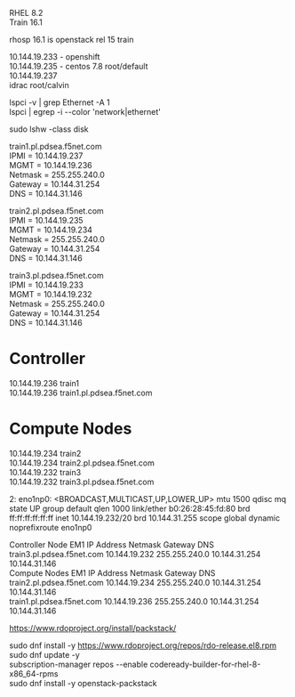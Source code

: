 RHEL 8.2  
Train 16.1  

rhosp 16.1 is openstack rel 15 train   

10.144.19.233 - openshift  
10.144.19.235 - centos 7.8 root/default  
10.144.19.237  
idrac root/calvin  

lspci -v | grep Ethernet -A 1  
lspci | egrep -i --color 'network|ethernet'  

sudo lshw -class disk  

train1.pl.pdsea.f5net.com  
IPMI = 10.144.19.237  
MGMT = 10.144.19.236  
Netmask = 255.255.240.0  
Gateway = 10.144.31.254  
DNS = 10.144.31.146  
  
   
train2.pl.pdsea.f5net.com  
IPMI = 10.144.19.235  
MGMT = 10.144.19.234  
Netmask = 255.255.240.0  
Gateway = 10.144.31.254  
DNS = 10.144.31.146  
 
 
train3.pl.pdsea.f5net.com  
IPMI = 10.144.19.233  
MGMT = 10.144.19.232  
Netmask = 255.255.240.0  
Gateway = 10.144.31.254  
DNS = 10.144.31.146   


# Controller  
10.144.19.236 train1  
10.144.19.236 train1.pl.pdsea.f5net.com  
  
# Compute Nodes  
10.144.19.234 train2  
10.144.19.234 train2.pl.pdsea.f5net.com  
10.144.19.232 train3  
10.144.19.232 train3.pl.pdsea.f5net.com  
  

2: eno1np0: <BROADCAST,MULTICAST,UP,LOWER_UP> mtu 1500 qdisc mq state UP group default qlen 1000
    link/ether b0:26:28:45:fd:80 brd ff:ff:ff:ff:ff:ff
    inet 10.144.19.232/20 brd 10.144.31.255 scope global dynamic noprefixroute eno1np0




Controller Node				EM1 IP Address	Netmask			Gateway			DNS  
train3.pl.pdsea.f5net.com	10.144.19.232	255.255.240.0	10.144.31.254	10.144.31.146  
Compute Nodes				EM1 IP Address	Netmask			Gateway			DNS  
train2.pl.pdsea.f5net.com	10.144.19.234	255.255.240.0	10.144.31.254	10.144.31.146  
train1.pl.pdsea.f5net.com	10.144.19.236	255.255.240.0	10.144.31.254	10.144.31.146  


https://www.rdoproject.org/install/packstack/  

sudo dnf install -y https://www.rdoproject.org/repos/rdo-release.el8.rpm  
sudo dnf update -y  
subscription-manager repos --enable codeready-builder-for-rhel-8-x86_64-rpms  
sudo dnf install -y openstack-packstack  









